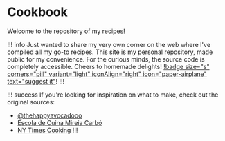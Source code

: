 # Cookbook

Welcome to the repository of my recipes!

!!! info
Just wanted to share my very own corner on the web where I've compiled all my go-to recipes. This site is my personal repository, made public for my convenience. For the curious minds, the source code is completely accessible. Cheers to homemade delights! [!badge size="s" corners="pill"
variant="light" iconAlign="right" icon="paper-airplane" text="suggest it"](https://github.com/oscaromeu/cookbook)!
!!!

!!! success
If you're looking for inspiration on what to make, check out the original sources:
+ [@thehappyavocadooo](https://www.instagram.com/thehappyavocadooo)
+ [Escola de Cuina Mireia Carbó](https://www.mireiacarbo.com/)
+ [NY Times Cooking](https://cooking.nytimes.com/)
!!!



<!---
Useful design info:
- https://retype.com/components/alert/#variants
- https://retype.com/components/badge/#variants
- https://retype.com/components/reference-link/
--->
